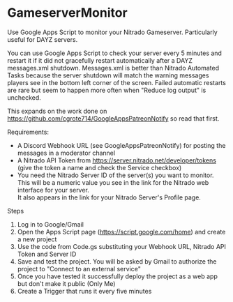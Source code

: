 # GameserverMonitor
Use Google Apps Script to monitor your Nitrado Gameserver.
Particularly useful for DAYZ servers.

You can use Google Apps Script to check your server every 5 minutes and restart it if it did not gracefully restart automatically after a DAYZ messages.xml shutdown.
Messages.xml is better than Nitrado Automated Tasks because the server shutdown will match the warning messages players see in the bottom left corner of the screen.
Failed automatic restarts are rare but seem to happen more often when "Reduce log output" is unchecked.

This expands on the work done on https://github.com/cgrote714/GoogleAppsPatreonNotify so read that first.

Requirements:
- A Discord Webhook URL (see GoogleAppsPatreonNotify) for posting the messages in a moderator channel
- A Nitrado API Token from https://server.nitrado.net/developer/tokens (give the token a name and check the Service checkbox)
- You need the Nitrado Server ID of the server(s) you want to monitor.  
This will be a numeric value you see in the link for the Nitrado web interface for your server.  
It also appears in the link for your Nitrado Server's Profile page.

Steps
1. Log in to Google/Gmail
2. Open the Apps Script page (https://script.google.com/home) and create a new project
3. Use the code from Code.gs substituting your Webhook URL, Nitrado API Token and Server ID
4. Save and test the project.  You will be asked by Gmail to authorize the project to "Connect to an external service"
5. Once you have tested it successfully deploy the project as a web app but don't make it public (Only Me)
6. Create a Trigger that runs it every five minutes
